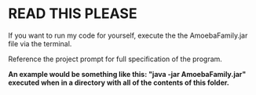 # READ THIS PLEASE

If you want to run my code for yourself, execute the the AmoebaFamily.jar file via the terminal.

Reference the project prompt for full specification of the program.

**An example would be something like this: "java -jar AmoebaFamily.jar" executed when in a directory with all of the contents of this folder.**